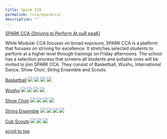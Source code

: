 ```yaml
---
title: Spark CCA
permalink: /cca/sparkcca/
description: ""
---
```

<u>SPARK CCA (Striving to Perform At ouR peaK)</u>

While Modular CCA focuses on broad exposure, SPARK CCA is a platform that focuses on striving for excellence. It stretches selected students to perform at a higher level through trainings on Friday afternoons. The school has a selection process that screens all students and suitable ones will be invited to join SPARK CCA. They consist of Basketball, Wushu, International Dance, Show Choir, String Ensemble and Scouts.

<u>Basketball</u>
![](/images/CCA/cca%2010%20.jpg)
![](/images/CCA/cca%2011.jpg)
![](/images/CCA/cca%2012%20%20.jpg)
![](/images/CCA/cca%2013.jpg)

<u>Wushu</u>
![](/images/CCA/cca%2014.jpg)
![](/images/CCA/cca%2015.jpg)
![](/images/CCA/cca%2016.jpg)
![](/images/CCA/cca%2017.jpg)

<u>Show Choir</u>
![](/images/CCA/cca%2018.jpg)
![](/images/CCA/cca%2019.jpg)
![](/images/CCA/cca%2020.jpg)
![](/images/CCA/cca%2021.jpg)

<u>String Ensemble</u>
![](/images/CCA/cca%2022.jpg)
![](/images/CCA/cca%2023.jpg)
![](/images/CCA/cca%2024.jpg)
![](/images/CCA/cca%2025.jpg)

<u>Cub Scouts</u>
![](/images/CCA/cca%2026.jpg)
![](/images/CCA/cca%2027.jpg)
![](/images/CCA/cca%2028.jpg)

<a href="#top"> scroll to top </a>
